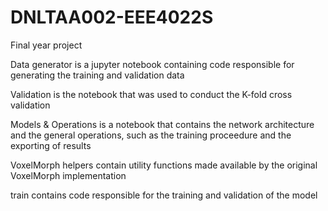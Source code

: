 # DNLTAA002-EEE4022S
Final year project

Data generator is a jupyter notebook containing code responsible for generating the training and validation data

Validation is the notebook that was used to conduct the K-fold cross validation

Models & Operations is a notebook that contains the network architecture and the general operations, such as the training proceedure and the exporting of results

VoxelMorph helpers contain utility functions made available by the original VoxelMorph implementation

train contains code responsible for the training and validation of the model
